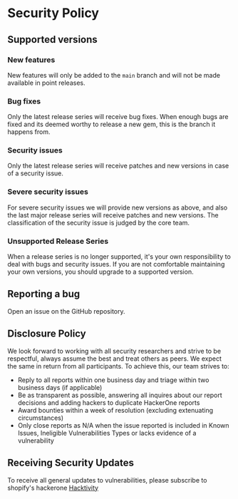 # Security Policy

## Supported versions

### New features

New features will only be added to the `main` branch and will not be made available in point releases.

### Bug fixes

Only the latest release series will receive bug fixes. When enough bugs are fixed and its deemed worthy to release a new gem, this is the branch it happens from.

### Security issues

Only the latest release series will receive patches and new versions in case of a security issue.

### Severe security issues

For severe security issues we will provide new versions as above, and also the last major release series will receive patches and new versions. The classification of the security issue is judged by the core team.

### Unsupported Release Series

When a release series is no longer supported, it's your own responsibility to deal with bugs and security issues. If you are not comfortable maintaining your own versions, you should upgrade to a supported version.

## Reporting a bug

Open an issue on the GitHub repository.

## Disclosure Policy

We look forward to working with all security researchers and strive to be respectful, always assume the best and treat others as peers. We expect the same in return from all participants. To achieve this, our team strives to:

- Reply to all reports within one business day and triage within two business days (if applicable)
- Be as transparent as possible, answering all inquires about our report decisions and adding hackers to duplicate HackerOne reports
- Award bounties within a week of resolution (excluding extenuating circumstances)
- Only close reports as N/A when the issue reported is included in Known Issues, Ineligible Vulnerabilities Types or lacks evidence of a vulnerability


## Receiving Security Updates

To receive all general updates to vulnerabilities, please subscribe to shopify's hackerone [Hacktivity](https://hackerone.com/shopify/hacktivity)
